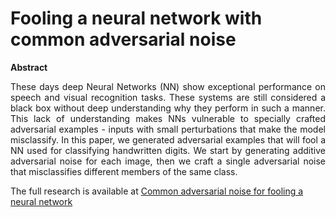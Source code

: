 # Fooling a neural network with common adversarial noise #


**Abstract**
<p align="justify">
These days deep Neural Networks (NN) show exceptional performance on speech and visual recognition tasks. These systems are still considered a black box without deep understanding why they perform in such a manner. This lack of understanding makes NNs vulnerable to specially crafted adversarial examples - inputs with small perturbations that make the model misclassify. In this paper, we generated adversarial examples that will fool a NN used for classifying handwritten digits. We start by generating additive adversarial noise for each image, then we craft a single adversarial noise that misclassifies different members of the same class.
</p>

The full research is available at [Common adversarial noise for fooling a neural network](https://github.com/Maki94/cnn_adv_examples/blob/master/demos/Common%20adversarial%20noise%20for%20fooling%20a%20neural%20network.pdf)
